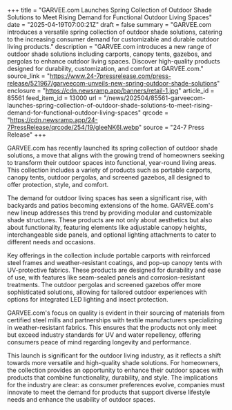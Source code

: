 +++
title = "GARVEE.com Launches Spring Collection of Outdoor Shade Solutions to Meet Rising Demand for Functional Outdoor Living Spaces"
date = "2025-04-19T07:00:21Z"
draft = false
summary = "GARVEE.com introduces a versatile spring collection of outdoor shade solutions, catering to the increasing consumer demand for customizable and durable outdoor living products."
description = "GARVEE.com introduces a new range of outdoor shade solutions including carports, canopy tents, gazebos, and pergolas to enhance outdoor living spaces. Discover high-quality products designed for durability, customization, and comfort at GARVEE.com."
source_link = "https://www.24-7pressrelease.com/press-release/521967/garveecom-unveils-new-spring-outdoor-shade-solutions"
enclosure = "https://cdn.newsramp.app/banners/retail-1.jpg"
article_id = 85561
feed_item_id = 13000
url = "/news/202504/85561-garveecom-launches-spring-collection-of-outdoor-shade-solutions-to-meet-rising-demand-for-functional-outdoor-living-spaces"
qrcode = "https://cdn.newsramp.app/24-7PressRelease/qrcode/254/19/gleeNK6l.webp"
source = "24-7 Press Release"
+++

<p>GARVEE.com has recently launched its spring collection of outdoor shade solutions, a move that aligns with the growing trend of homeowners seeking to transform their outdoor spaces into functional, year-round living areas. This collection includes a variety of products such as portable carports, canopy tents, outdoor pergolas, and screened gazebos, all designed to offer protection, style, and comfort.</p><p>The demand for outdoor living spaces has seen a significant rise, with backyards and patios becoming extensions of the home. GARVEE.com's new lineup addresses this trend by providing modular and customizable shade structures. These products are not only about aesthetics but also about functionality, featuring elements like adjustable canopy heights, interchangeable side panels, and optional lighting attachments to cater to different needs and occasions.</p><p>Key offerings in the collection include portable carports with reinforced steel frames and weather-resistant coatings, and pop-up canopy tents with UV-protective fabrics. These products are designed for durability and ease of use, with features like seam-sealed panels and corrosion-resistant treatments. The outdoor pergolas and screened gazebos offer more sophisticated solutions, allowing for tailored outdoor experiences with options for integrated LED lighting and insect protection.</p><p>GARVEE.com's focus on quality is evident in their sourcing of materials from certified steel mills and partnerships with textile manufacturers specializing in weather-resistant fabrics. This ensures that the products not only meet but exceed industry standards for UV and water repellency, offering consumers peace of mind regarding longevity and performance.</p><p>This launch is significant for the outdoor living industry, as it reflects a shift towards more versatile and high-quality shade solutions. For homeowners, the collection provides an opportunity to enhance their outdoor spaces with products that combine functionality, durability, and style. The implications for the industry are clear: as consumer preferences evolve, companies must innovate to meet the demand for products that support diverse lifestyle needs and enhance the usability of outdoor spaces.</p>